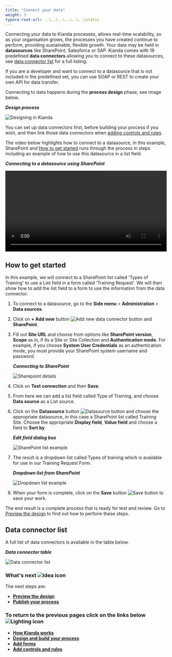 ```yaml
---
title: "Connect your data"
weight: 3
typora-root-url: ..\..\..\..\..\..\static
---
```


Connecting your data to Kianda processes, allows real-time scalability, so as your organisation grows, the processes you have created continue to perform, providing sustainable, flexible growth. Your data may be held in **datasources** like SharePoint, Salesforce or SAP. Kianda comes with 19 predefined **data connectors** allowing you to connect to these datasources, see [data connector list](#data-connector-list) for a full listing.

If you are a developer and want to connect to a datasource that is not included in the predefined set, you can use SOAP or REST to create your own API for data transfer.

Connecting to data happens during the **process design** phase, see image below.

***Design process***

![Designing in Kianda](/images/highlightdesign.png)

You can set up data connectors first, before building your process if you wish, and then link those data connectors when [adding controls and rules](/docs/getting-started/create-first-process/design-and-build/add-controls-and-rules/).

The video below highlights how to connect to a datasource, in this example, SharePoint and [How to get started](/docs/getting-started/create-first-process/design-and-build/connect-your-data#how-to-get-started) runs through the process in steps including an example of how to use this datasource in a list field.

***Connecting to a datasource using SharePoint***

<video width="100%" style="width:100%" controls>
    <source src="/videos/dataconnectsharepoint.mp4">
    Your browser does not support the video tag.
    </source>
</video>




## How to get started ##

In this example, we will connect to a SharePoint list called 'Types of Training' to use a List field in a form called 'Training Request'. We will then show how to add the list field to a form to use the information from the data connector.

1. To connect to a datasource, go to the **Side menu** > **Administration** > **Data sources**.

1. Click on **+ Add new** button ![Add new data connector button](/images/addnew.png) and **SharePoint**.

1. Fill out **Site URL** and choose from options like **SharePoint version**, **Scope** as in, if its a Site or Site Collection and **Authentication mode**. For example, if you choose **System User Credentials** as an authentication mode, you must provide your SharePoint system username and password.

   ***Connecting to SharePoint***

   ![Sharepoint details](/images/sharepoint.gif)

1. Click on **Test connection** and then **Save**.

1. From here we can add a list field called Type of Training, and choose **Data source** as a List source.

6. Click on the **Datasource** button ![Datasource button](/images/datasource.png) and choose the appropriate datasource, in this case a SharePoint list called Training Site. Choose the appropriate **Display field**, **Value field** and choose a field to **Sort by**.

	***Edit field dialog box***

	![SharePoint list example](/images/new-user-picker2.jpg)
	
7. The result is a dropdown list called Types of training which is available for use in our Training Request Form. 

   ***Dropdown list from SharePoint***

   ![Dropdown list example](/images/Sharepoint_Dropdown_List.jpg)

7. When your form is complete, click on the **Save** button  ![Save button](/images/save.png) to save your work.

The end result is a complete process that is ready for test and review. Go to [Preview the design](/docs/getting-started/create-first-process/design-and-build/preview-your-process/) to find out how to perform these steps.



## Data connector list ##

A full list of data connectors is available in the table below.

***Data connector table***

![Data connector list](/images/connectlistPS.gif)

### What's next  ![Idea icon](/images/18.png) ###

The next steps are: 

- [**Preview the design**](/docs/getting-started/create-first-process/design-and-build/preview-your-process/)
- [**Publish your process**](/docs/getting-started/create-first-process/publish-your-process/)




### **To return to the previous pages click on the links below**  ![Lighting icon](/images/10.png) 

- [**How Kianda works**](/docs/getting-started/welcome/how-kianda-works/)
- [**Design and build your process**](/docs/getting-started/create-first-process/design-and-build/) 
- [**Add forms**](/docs/getting-started/create-first-process/design-and-build/add-forms/)
- [**Add controls and rules**](/docs/getting-started/create-first-process/design-and-build/add-controls-and-rules/)

  